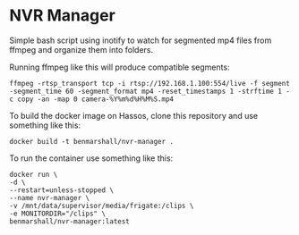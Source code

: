 # NVR Manager
Simple bash script using inotify to watch for segmented mp4 files from ffmpeg and organize them into folders.

Running ffmpeg like this will produce compatible segments:
```
ffmpeg -rtsp_transport tcp -i rtsp://192.168.1.100:554/live -f segment -segment_time 60 -segment_format mp4 -reset_timestamps 1 -strftime 1 -c copy -an -map 0 camera-%Y%m%d%H%M%S.mp4
```

To build the docker image on Hassos, clone this repository and use something like this:
```
docker build -t benmarshall/nvr-manager .
```

To run the container use something like this:
```
docker run \
-d \
--restart=unless-stopped \
--name nvr-manager \
-v /mnt/data/supervisor/media/frigate:/clips \
-e MONITORDIR="/clips" \
benmarshall/nvr-manager:latest
```
